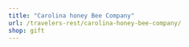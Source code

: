 ```yaml
---
title: "Carolina honey Bee Company"
url: /travelers-rest/carolina-honey-bee-company/
shop: gift
---
```

